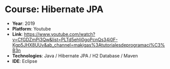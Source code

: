 # Course: Hibernate JPA

- **Year**: 2019
- **Platform**: Youtube
- **Link**: https://www.youtube.com/watch?v=CfGDZmPj3Qw&list=PLTd5ehIj0goPcnQs34i0F-Kgp5JHX8UUv&ab_channel=makigas%3Atutorialesdeprogramaci%C3%B3n
- **Technologies**: Java / Hibernate JPA / H2 Database / Maven
- **IDE**: Eclipse

